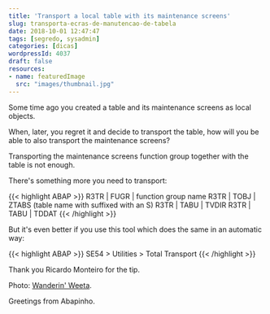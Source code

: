 ```yaml
---
title: 'Transport a local table with its maintenance screens'
slug: transporta-ecras-de-manutencao-de-tabela
date: 2018-10-01 12:47:47
tags: [segredo, sysadmin]
categories: [dicas]
wordpressId: 4037
draft: false
resources:
- name: featuredImage
  src: "images/thumbnail.jpg"
---
```

Some time ago you created a table and its maintenance screens as local objects.

When, later, you regret it and decide to transport the table, how will you be able to also transport the maintenance screens?

Transporting the maintenance screens function group together with the table is not enough.

<!--more-->

There's something more you need to transport:


{{< highlight ABAP >}}
R3TR | FUGR | function group name
R3TR | TOBJ | ZTABS (table name with suffixed with an S)
R3TR | TABU | TVDIR
R3TR | TABU | TDDAT
{{< /highlight >}}

But it's even better if you use this tool which does the same in an automatic way:


{{< highlight ABAP >}}
SE54 > Utilities > Total Transport
{{< /highlight >}}

Thank you Ricardo Monteiro for the tip.

Photo: [Wanderin' Weeta][1].

Greetings from Abapinho.

   [1]: https://visualhunt.com/author/7f395d
